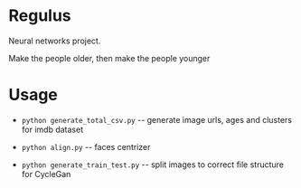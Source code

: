# Regulus
Neural networks project.

Make the people older, then make the people younger

# Usage
* `python generate_total_csv.py` -- generate image urls, ages and clusters for imdb dataset

* `python align.py` -- faces centrizer

* `python generate_train_test.py` -- split images to correct file structure for CycleGan
